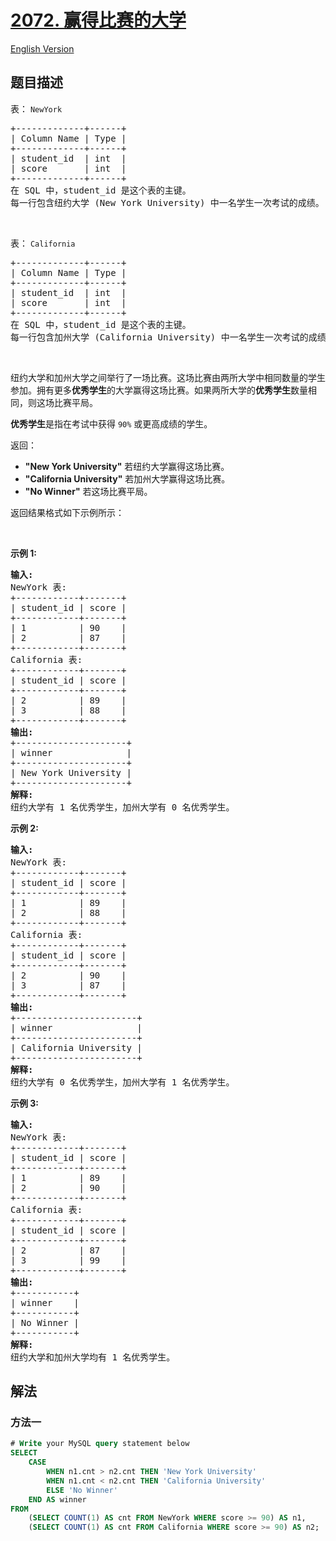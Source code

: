 # [2072. 赢得比赛的大学](https://leetcode.cn/problems/the-winner-university)

[English Version](/solution/2000-2099/2072.The%20Winner%20University/README_EN.md)

<!-- tags:数据库 -->

## 题目描述

<!-- 这里写题目描述 -->

<p>表： <code>NewYork</code></p>

<pre>
+-------------+------+
| Column Name | Type |
+-------------+------+
| student_id  | int  |
| score       | int  |
+-------------+------+
在 SQL 中，student_id 是这个表的主键。
每一行包含纽约大学 (New York University) 中一名学生一次考试的成绩。
</pre>

<p>&nbsp;</p>

<p>表： <code>California</code></p>

<pre>
+-------------+------+
| Column Name | Type |
+-------------+------+
| student_id  | int  |
| score       | int  |
+-------------+------+
在 SQL 中，student_id 是这个表的主键。
每一行包含加州大学 (California University) 中一名学生一次考试的成绩。
</pre>

<p>&nbsp;</p>

<p>纽约大学和加州大学之间举行了一场比赛。这场比赛由两所大学中相同数量的学生参加。拥有更多<strong>优秀学生</strong>的大学赢得这场比赛。如果两所大学的<strong>优秀学生</strong>数量相同，则这场比赛平局。</p>

<p><strong>优秀学生</strong>是指在考试中获得 <code>90%</code> 或更高成绩的学生。</p>

<p>返回：</p>

<ul>
	<li><strong>"New York University"</strong> 若纽约大学赢得这场比赛。</li>
	<li><strong>"California University"</strong> 若加州大学赢得这场比赛。</li>
	<li><strong>"No Winner"</strong> 若这场比赛平局。</li>
</ul>

<p>返回结果格式如下示例所示：</p>

<p>&nbsp;</p>

<p><strong>示例 1:</strong></p>

<pre>
<strong>输入:</strong> 
NewYork 表:
+------------+-------+
| student_id | score |
+------------+-------+
| 1          | 90    |
| 2          | 87    |
+------------+-------+
California 表:
+------------+-------+
| student_id | score |
+------------+-------+
| 2          | 89    |
| 3          | 88    |
+------------+-------+
<strong>输出:</strong> 
+---------------------+
| winner              |
+---------------------+
| New York University |
+---------------------+
<strong>解释:</strong>
纽约大学有 1 名优秀学生，加州大学有 0 名优秀学生。
</pre>

<p><strong>示例 2:</strong></p>

<pre>
<strong>输入:</strong> 
NewYork 表:
+------------+-------+
| student_id | score |
+------------+-------+
| 1          | 89    |
| 2          | 88    |
+------------+-------+
California 表:
+------------+-------+
| student_id | score |
+------------+-------+
| 2          | 90    |
| 3          | 87    |
+------------+-------+
<strong>输出:</strong> 
+-----------------------+
| winner                |
+-----------------------+
| California University |
+-----------------------+
<strong>解释:</strong>
纽约大学有 0 名优秀学生，加州大学有 1 名优秀学生。
</pre>

<p><strong>示例 3:</strong></p>

<pre>
<strong>输入:</strong> 
NewYork 表:
+------------+-------+
| student_id | score |
+------------+-------+
| 1          | 89    |
| 2          | 90    |
+------------+-------+
California 表:
+------------+-------+
| student_id | score |
+------------+-------+
| 2          | 87    |
| 3          | 99    |
+------------+-------+
<strong>输出:</strong> 
+-----------+
| winner    |
+-----------+
| No Winner |
+-----------+
<strong>解释:</strong>
纽约大学和加州大学均有 1 名优秀学生。
</pre>

## 解法

### 方法一

<!-- tabs:start -->

```sql
# Write your MySQL query statement below
SELECT
    CASE
        WHEN n1.cnt > n2.cnt THEN 'New York University'
        WHEN n1.cnt < n2.cnt THEN 'California University'
        ELSE 'No Winner'
    END AS winner
FROM
    (SELECT COUNT(1) AS cnt FROM NewYork WHERE score >= 90) AS n1,
    (SELECT COUNT(1) AS cnt FROM California WHERE score >= 90) AS n2;
```

<!-- tabs:end -->

<!-- end -->
